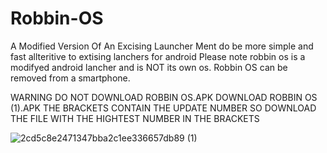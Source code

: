 # Robbin-OS
A Modified Version Of An Excising Launcher 
Ment do be more simple and fast allteritive to extising lanchers for android 
Please note robbin os is a modifyed android lancher and is NOT its own os. Robbin OS can be removed from a smartphone.



WARNING DO NOT DOWNLOAD ROBBIN OS.APK 
DOWNLOAD ROBBIN OS (1).APK 
THE BRACKETS CONTAIN THE UPDATE NUMBER SO DOWNLOAD THE FILE WITH THE HIGHTEST NUMBER IN THE BRACKETS










![2cd5c8e2471347bba2c1ee336657db89 (1)](https://user-images.githubusercontent.com/73040612/122802030-e2f99e00-d292-11eb-864a-8c3a4533ef88.png)


